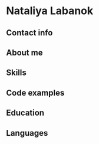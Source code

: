 # Nataliya Labanok
## Contact info
## About me
## Skills
## Code examples
## Education
## Languages
